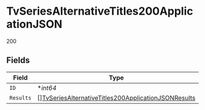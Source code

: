 # TvSeriesAlternativeTitles200ApplicationJSON

200


## Fields

| Field                                                                                                                                 | Type                                                                                                                                  | Required                                                                                                                              | Description                                                                                                                           | Example                                                                                                                               |
| ------------------------------------------------------------------------------------------------------------------------------------- | ------------------------------------------------------------------------------------------------------------------------------------- | ------------------------------------------------------------------------------------------------------------------------------------- | ------------------------------------------------------------------------------------------------------------------------------------- | ------------------------------------------------------------------------------------------------------------------------------------- |
| `ID`                                                                                                                                  | **int64*                                                                                                                              | :heavy_minus_sign:                                                                                                                    | N/A                                                                                                                                   | 1399                                                                                                                                  |
| `Results`                                                                                                                             | [][TvSeriesAlternativeTitles200ApplicationJSONResults](../../models/operations/tvseriesalternativetitles200applicationjsonresults.md) | :heavy_minus_sign:                                                                                                                    | N/A                                                                                                                                   |                                                                                                                                       |